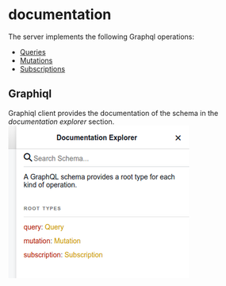 # documentation
The server implements the following Graphql operations:
- [Queries](queries.md)
- [Mutations](mutations.md)
- [Subscriptions](subscriptions.md)

## Graphiql
Graphiql client provides the documentation of the schema in the *documentation explorer* section.
![graphiql](graphiql_documenation.png)
